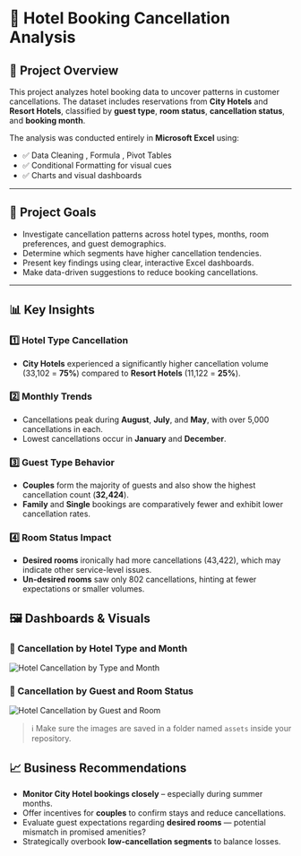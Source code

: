 # 🏨 Hotel Booking Cancellation Analysis

## 📌 Project Overview

This project analyzes hotel booking data to uncover patterns in customer cancellations. The dataset includes reservations from **City Hotels** and **Resort Hotels**, classified by **guest type**, **room status**, **cancellation status**, and **booking month**.

The analysis was conducted entirely in **Microsoft Excel** using:
- ✅ Data Cleaning , Formula , Pivot Tables
- ✅ Conditional Formatting for visual cues
- ✅ Charts and visual dashboards

---

## 🎯 Project Goals

- Investigate cancellation patterns across hotel types, months, room preferences, and guest demographics.
- Determine which segments have higher cancellation tendencies.
- Present key findings using clear, interactive Excel dashboards.
- Make data-driven suggestions to reduce booking cancellations.

---

## 📊 Key Insights

### 1️⃣ Hotel Type Cancellation

- **City Hotels** experienced a significantly higher cancellation volume (33,102 = **75%**) compared to **Resort Hotels** (11,122 = **25%**).
  
### 2️⃣ Monthly Trends

- Cancellations peak during **August**, **July**, and **May**, with over 5,000 cancellations in each.
- Lowest cancellations occur in **January** and **December**.

### 3️⃣ Guest Type Behavior

- **Couples** form the majority of guests and also show the highest cancellation count (**32,424**).
- **Family** and **Single** bookings are comparatively fewer and exhibit lower cancellation rates.

### 4️⃣ Room Status Impact

- **Desired rooms** ironically had more cancellations (43,422), which may indicate other service-level issues.
- **Un-desired rooms** saw only 802 cancellations, hinting at fewer expectations or smaller volumes.


## 🖼 Dashboards & Visuals

### 📌 Cancellation by Hotel Type and Month

![Hotel Cancellation by Type and Month](./assets/Hotel-Cancellation.PNG)

### 📌 Cancellation by Guest and Room Status

![Hotel Cancellation by Guest and Room](./assets/Hotel-Cancellation%202.PNG)

> ℹ️ Make sure the images are saved in a folder named `assets` inside your repository.


## 📈 Business Recommendations

- **Monitor City Hotel bookings closely** – especially during summer months.
- Offer incentives for **couples** to confirm stays and reduce cancellations.
- Evaluate guest expectations regarding **desired rooms** — potential mismatch in promised amenities?
- Strategically overbook **low-cancellation segments** to balance losses.

